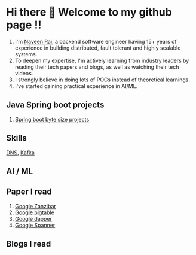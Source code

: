 # Hi there 👋 Welcome to my github page !!
1. I'm [Naveen Rai](https://github.com/naveenrai8), a backend software engineer having 15+ years of experience in building distributed, fault tolerant and highly scalable systems.
2. To deepen my expertise, I'm actively learning from industry leaders by reading their tech papers and blogs, as well as watching their tech videos.
3. I strongly believe in doing lots of POCs instead of theoretical learnings.
4. I've started gaining practical experience in AI/ML.

## Java Spring boot projects
1. [Spring boot byte size projects](https://github.com/naveenrai8/spring-boot-byte-size-project/tree/main)

## Skills

[DNS](https://github.com/naveenrai8/SystemDesign/blob/main/Concepts/DNS/dns.md), [Kafka](https://github.com/naveenrai8/kafka-practicals)

## AI / ML

## Paper I read
1. [Google Zanzibar](https://research.google/pubs/zanzibar-googles-consistent-global-authorization-system/)
2. [Google bigtable](https://static.googleusercontent.com/media/research.google.com/en//archive/bigtable-osdi06.pdf)
3. [Google dapper](https://research.google/pubs/dapper-a-large-scale-distributed-systems-tracing-infrastructure/)
4. [Google Spanner](https://static.googleusercontent.com/media/research.google.com/en//archive/spanner-osdi2012.pdf)

## Blogs I read
<!--
**naveenrai8/naveenrai8** is a ✨ _special_ ✨ repository because its `README.md` (this file) appears on your GitHub profile.

Here are some ideas to get you started:

- 🔭 I’m currently working on ...
- 🌱 I’m currently learning ...
- 👯 I’m looking to collaborate on ...
- 🤔 I’m looking for help with ...
- 💬 Ask me about ...
- 📫 How to reach me: ...
- 😄 Pronouns: ...
- ⚡ Fun fact: ...
-->
